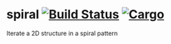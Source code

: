 # spiral [![Build Status](https://travis-ci.org/tversteeg/spiral.svg?branch=master)](https://travis-ci.org/tversteeg/spiral) [![Cargo](https://img.shields.io/crates/v/spiral.svg)](https://crates.io/crates/spiral)
Iterate a 2D structure in a spiral pattern
